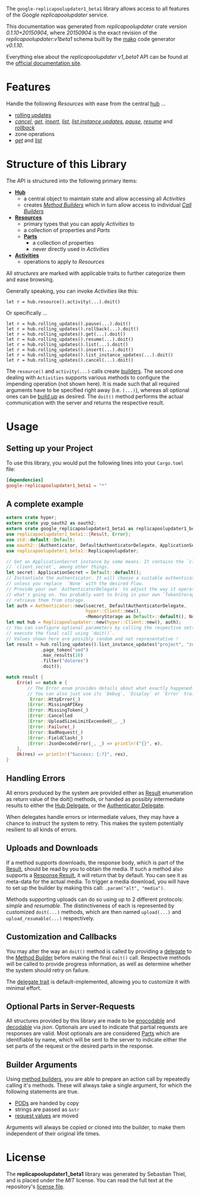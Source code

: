 <!---
DO NOT EDIT !
This file was generated automatically from 'src/mako/api/README.md.mako'
DO NOT EDIT !
-->
The `google-replicapoolupdater1_beta1` library allows access to all features of the *Google replicapoolupdater* service.

This documentation was generated from *replicapoolupdater* crate version *0.1.10+20150904*, where *20150904* is the exact revision of the *replicapoolupdater:v1beta1* schema built by the [mako](http://www.makotemplates.org/) code generator *v0.1.10*.

Everything else about the *replicapoolupdater* *v1_beta1* API can be found at the
[official documentation site](https://cloud.google.com/compute/docs/instance-groups/manager/#applying_rolling_updates_using_the_updater_service).
# Features

Handle the following *Resources* with ease from the central [hub](http://byron.github.io/google-apis-rs/google_replicapoolupdater1_beta1/struct.Replicapoolupdater.html) ... 

* [rolling updates](http://byron.github.io/google-apis-rs/google_replicapoolupdater1_beta1/struct.RollingUpdate.html)
 * [*cancel*](http://byron.github.io/google-apis-rs/google_replicapoolupdater1_beta1/struct.RollingUpdateCancelCall.html), [*get*](http://byron.github.io/google-apis-rs/google_replicapoolupdater1_beta1/struct.RollingUpdateGetCall.html), [*insert*](http://byron.github.io/google-apis-rs/google_replicapoolupdater1_beta1/struct.RollingUpdateInsertCall.html), [*list*](http://byron.github.io/google-apis-rs/google_replicapoolupdater1_beta1/struct.RollingUpdateListCall.html), [*list instance updates*](http://byron.github.io/google-apis-rs/google_replicapoolupdater1_beta1/struct.RollingUpdateListInstanceUpdateCall.html), [*pause*](http://byron.github.io/google-apis-rs/google_replicapoolupdater1_beta1/struct.RollingUpdatePauseCall.html), [*resume*](http://byron.github.io/google-apis-rs/google_replicapoolupdater1_beta1/struct.RollingUpdateResumeCall.html) and [*rollback*](http://byron.github.io/google-apis-rs/google_replicapoolupdater1_beta1/struct.RollingUpdateRollbackCall.html)
* zone operations
 * [*get*](http://byron.github.io/google-apis-rs/google_replicapoolupdater1_beta1/struct.ZoneOperationGetCall.html) and [*list*](http://byron.github.io/google-apis-rs/google_replicapoolupdater1_beta1/struct.ZoneOperationListCall.html)




# Structure of this Library

The API is structured into the following primary items:

* **[Hub](http://byron.github.io/google-apis-rs/google_replicapoolupdater1_beta1/struct.Replicapoolupdater.html)**
    * a central object to maintain state and allow accessing all *Activities*
    * creates [*Method Builders*](http://byron.github.io/google-apis-rs/google_replicapoolupdater1_beta1/trait.MethodsBuilder.html) which in turn
      allow access to individual [*Call Builders*](http://byron.github.io/google-apis-rs/google_replicapoolupdater1_beta1/trait.CallBuilder.html)
* **[Resources](http://byron.github.io/google-apis-rs/google_replicapoolupdater1_beta1/trait.Resource.html)**
    * primary types that you can apply *Activities* to
    * a collection of properties and *Parts*
    * **[Parts](http://byron.github.io/google-apis-rs/google_replicapoolupdater1_beta1/trait.Part.html)**
        * a collection of properties
        * never directly used in *Activities*
* **[Activities](http://byron.github.io/google-apis-rs/google_replicapoolupdater1_beta1/trait.CallBuilder.html)**
    * operations to apply to *Resources*

All *structures* are marked with applicable traits to further categorize them and ease browsing.

Generally speaking, you can invoke *Activities* like this:

```Rust,ignore
let r = hub.resource().activity(...).doit()
```

Or specifically ...

```ignore
let r = hub.rolling_updates().pause(...).doit()
let r = hub.rolling_updates().rollback(...).doit()
let r = hub.rolling_updates().get(...).doit()
let r = hub.rolling_updates().resume(...).doit()
let r = hub.rolling_updates().list(...).doit()
let r = hub.rolling_updates().insert(...).doit()
let r = hub.rolling_updates().list_instance_updates(...).doit()
let r = hub.rolling_updates().cancel(...).doit()
```

The `resource()` and `activity(...)` calls create [builders][builder-pattern]. The second one dealing with `Activities` 
supports various methods to configure the impending operation (not shown here). It is made such that all required arguments have to be 
specified right away (i.e. `(...)`), whereas all optional ones can be [build up][builder-pattern] as desired.
The `doit()` method performs the actual communication with the server and returns the respective result.

# Usage

## Setting up your Project

To use this library, you would put the following lines into your `Cargo.toml` file:

```toml
[dependencies]
google-replicapoolupdater1_beta1 = "*"
```

## A complete example

```Rust
extern crate hyper;
extern crate yup_oauth2 as oauth2;
extern crate google_replicapoolupdater1_beta1 as replicapoolupdater1_beta1;
use replicapoolupdater1_beta1::{Result, Error};
use std::default::Default;
use oauth2::{Authenticator, DefaultAuthenticatorDelegate, ApplicationSecret, MemoryStorage};
use replicapoolupdater1_beta1::Replicapoolupdater;

// Get an ApplicationSecret instance by some means. It contains the `client_id` and 
// `client_secret`, among other things.
let secret: ApplicationSecret = Default::default();
// Instantiate the authenticator. It will choose a suitable authentication flow for you, 
// unless you replace  `None` with the desired Flow.
// Provide your own `AuthenticatorDelegate` to adjust the way it operates and get feedback about 
// what's going on. You probably want to bring in your own `TokenStorage` to persist tokens and
// retrieve them from storage.
let auth = Authenticator::new(&secret, DefaultAuthenticatorDelegate,
                              hyper::Client::new(),
                              <MemoryStorage as Default>::default(), None);
let mut hub = Replicapoolupdater::new(hyper::Client::new(), auth);
// You can configure optional parameters by calling the respective setters at will, and
// execute the final call using `doit()`.
// Values shown here are possibly random and not representative !
let result = hub.rolling_updates().list_instance_updates("project", "zone", "rollingUpdate")
             .page_token("sed")
             .max_results(16)
             .filter("dolores")
             .doit();

match result {
    Err(e) => match e {
        // The Error enum provides details about what exactly happened.
        // You can also just use its `Debug`, `Display` or `Error` traits
         Error::HttpError(_)
        |Error::MissingAPIKey
        |Error::MissingToken(_)
        |Error::Cancelled
        |Error::UploadSizeLimitExceeded(_, _)
        |Error::Failure(_)
        |Error::BadRequest(_)
        |Error::FieldClash(_)
        |Error::JsonDecodeError(_, _) => println!("{}", e),
    },
    Ok(res) => println!("Success: {:?}", res),
}

```
## Handling Errors

All errors produced by the system are provided either as [Result](http://byron.github.io/google-apis-rs/google_replicapoolupdater1_beta1/enum.Result.html) enumeration as return value of 
the doit() methods, or handed as possibly intermediate results to either the 
[Hub Delegate](http://byron.github.io/google-apis-rs/google_replicapoolupdater1_beta1/trait.Delegate.html), or the [Authenticator Delegate](http://byron.github.io/google-apis-rs/google_replicapoolupdater1_beta1/../yup-oauth2/trait.AuthenticatorDelegate.html).

When delegates handle errors or intermediate values, they may have a chance to instruct the system to retry. This 
makes the system potentially resilient to all kinds of errors.

## Uploads and Downloads
If a method supports downloads, the response body, which is part of the [Result](http://byron.github.io/google-apis-rs/google_replicapoolupdater1_beta1/enum.Result.html), should be
read by you to obtain the media.
If such a method also supports a [Response Result](http://byron.github.io/google-apis-rs/google_replicapoolupdater1_beta1/trait.ResponseResult.html), it will return that by default.
You can see it as meta-data for the actual media. To trigger a media download, you will have to set up the builder by making
this call: `.param("alt", "media")`.

Methods supporting uploads can do so using up to 2 different protocols: 
*simple* and *resumable*. The distinctiveness of each is represented by customized 
`doit(...)` methods, which are then named `upload(...)` and `upload_resumable(...)` respectively.

## Customization and Callbacks

You may alter the way an `doit()` method is called by providing a [delegate](http://byron.github.io/google-apis-rs/google_replicapoolupdater1_beta1/trait.Delegate.html) to the 
[Method Builder](http://byron.github.io/google-apis-rs/google_replicapoolupdater1_beta1/trait.CallBuilder.html) before making the final `doit()` call. 
Respective methods will be called to provide progress information, as well as determine whether the system should 
retry on failure.

The [delegate trait](http://byron.github.io/google-apis-rs/google_replicapoolupdater1_beta1/trait.Delegate.html) is default-implemented, allowing you to customize it with minimal effort.

## Optional Parts in Server-Requests

All structures provided by this library are made to be [enocodable](http://byron.github.io/google-apis-rs/google_replicapoolupdater1_beta1/trait.RequestValue.html) and 
[decodable](http://byron.github.io/google-apis-rs/google_replicapoolupdater1_beta1/trait.ResponseResult.html) via *json*. Optionals are used to indicate that partial requests are responses 
are valid.
Most optionals are are considered [Parts](http://byron.github.io/google-apis-rs/google_replicapoolupdater1_beta1/trait.Part.html) which are identifiable by name, which will be sent to 
the server to indicate either the set parts of the request or the desired parts in the response.

## Builder Arguments

Using [method builders](http://byron.github.io/google-apis-rs/google_replicapoolupdater1_beta1/trait.CallBuilder.html), you are able to prepare an action call by repeatedly calling it's methods.
These will always take a single argument, for which the following statements are true.

* [PODs][wiki-pod] are handed by copy
* strings are passed as `&str`
* [request values](http://byron.github.io/google-apis-rs/google_replicapoolupdater1_beta1/trait.RequestValue.html) are moved

Arguments will always be copied or cloned into the builder, to make them independent of their original life times.

[wiki-pod]: http://en.wikipedia.org/wiki/Plain_old_data_structure
[builder-pattern]: http://en.wikipedia.org/wiki/Builder_pattern
[google-go-api]: https://github.com/google/google-api-go-client

# License
The **replicapoolupdater1_beta1** library was generated by Sebastian Thiel, and is placed 
under the *MIT* license.
You can read the full text at the repository's [license file][repo-license].

[repo-license]: https://github.com/Byron/google-apis-rs/LICENSE.md
